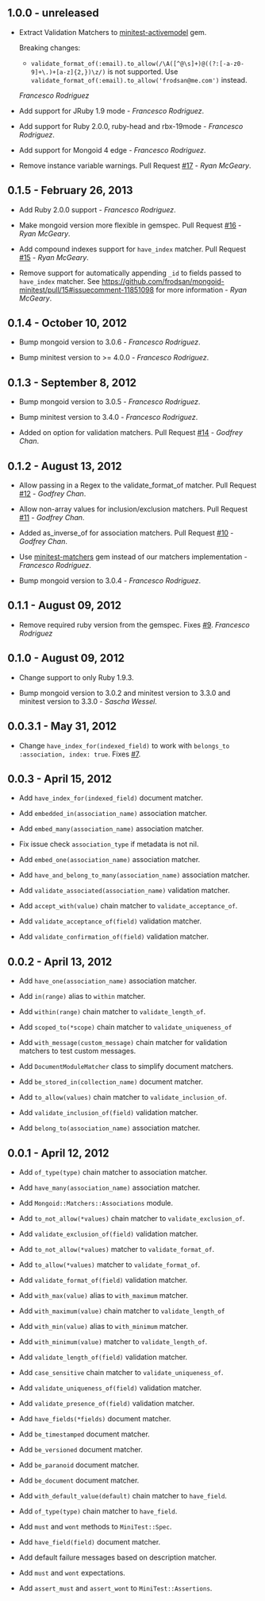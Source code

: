 ## 1.0.0 - unreleased

+ Extract Validation Matchers to [minitest-activemodel](https://github.com/frodsan/minitest-activemodel) gem.

  Breaking changes:

  + `validate_format_of(:email).to_allow(/\A([^@\s]+)@((?:[-a-z0-9]+\.)+[a-z]{2,})\z/)` is not supported.
    Use `validate_format_of(:email).to_allow('frodsan@me.com')` instead.

  *Francesco Rodriguez*

+ Add support for JRuby 1.9 mode - *Francesco Rodriguez*.

+ Add support for Ruby 2.0.0, ruby-head and rbx-19mode - *Francesco Rodriguez*.

+ Add support for Mongoid 4 edge - *Francesco Rodriguez*.

+ Remove instance variable warnings.
  Pull Request [#17](https://github.com/frodsan/mongoid-minitest/pull/17) - *Ryan McGeary*.

## 0.1.5 - February 26, 2013

+ Add Ruby 2.0.0 support - *Francesco Rodriguez*.

+ Make mongoid version more flexible in gemspec.
  Pull Request [#16](https://github.com/frodsan/mongoid-minitest/pull/16) - *Ryan McGeary*.

+ Add compound indexes support for `have_index` matcher.
  Pull Request [#15](https://github.com/frodsan/mongoid-minitest/pull/15) - *Ryan McGeary*.

+ Remove support for automatically appending `_id` to fields passed to
  `have_index` matcher. See <https://github.com/frodsan/mongoid-minitest/pull/15#issuecomment-11851098>
  for more information - *Ryan McGeary*.

## 0.1.4 - October 10, 2012

+ Bump mongoid version to 3.0.6 - *Francesco Rodriguez*.

+ Bump minitest version to >= 4.0.0 - *Francesco Rodriguez*.

## 0.1.3 - September 8, 2012

+ Bump mongoid version to 3.0.5 - *Francesco Rodriguez*.

+ Bump minitest version to 3.4.0 - *Francesco Rodriguez*.

+ Added on option for validation matchers.
  Pull Request [#14](https://github.com/frodsan/mongoid-minitest/pull/14) - *Godfrey Chan*.

## 0.1.2 - August 13, 2012

+ Allow passing in a Regex to the validate_format_of matcher.
  Pull Request [#12](https://github.com/frodsan/mongoid-minitest/pull/12) - *Godfrey Chan*.

+ Allow non-array values for inclusion/exclusion matchers.
  Pull Request [#11](https://github.com/frodsan/mongoid-minitest/pull/11) - *Godfrey Chan*.

+ Added as_inverse_of for association matchers.
  Pull Request [#10](https://frodsan/mongoid-minitest/pull/10) - *Godfrey Chan*.

+ Use [minitest-matchers](https://github.com/zenspider/minitest-matchers) gem
  instead of our matchers implementation - *Francesco Rodriguez*.

+ Bump mongoid version to 3.0.4 - *Francesco Rodriguez*.

## 0.1.1 - August 09, 2012

+ Remove required ruby version from the gemspec. Fixes [#9](https://github.com/frodsan/mongoid-minitest/pull/9). *Francesco Rodriguez*

## 0.1.0 - August 09, 2012

+ Change support to only Ruby 1.9.3.

+ Bump mongoid version to 3.0.2 and minitest version to 3.3.0 and minitest version
  to 3.3.0 - *Sascha Wessel*.

## 0.0.3.1 - May 31, 2012

+ Change `have_index_for(indexed_field)` to work with `belongs_to :association, index: true`.
  Fixes [#7](https://github.com/frodsan/mongoid-minitest/issues/7).

## 0.0.3 - April 15, 2012

+ Add `have_index_for(indexed_field)` document matcher.

+ Add `embedded_in(association_name)` association matcher.

+ Add `embed_many(association_name)` association matcher.

+ Fix issue check `association_type` if metadata is not nil.

+ Add `embed_one(association_name)` association matcher.

+ Add `have_and_belong_to_many(association_name)` association matcher.

+ Add `validate_associated(association_name)` validation matcher.

+ Add `accept_with(value)` chain matcher to `validate_acceptance_of`.

+ Add `validate_acceptance_of(field)` validation matcher.

+ Add `validate_confirmation_of(field)` validation matcher.

## 0.0.2 - April 13, 2012

+ Add `have_one(association_name)` association matcher.

+ Add `in(range)` alias to `within` matcher.

+ Add `within(range)` chain matcher to `validate_length_of`.

+ Add `scoped_to(*scope)` chain matcher to `validate_uniqueness_of`

+ Add `with_message(custom_message)` chain matcher for validation matchers to test
  custom messages.

+ Add `DocumentModuleMatcher` class to simplify document matchers.

+ Add `be_stored_in(collection_name)` document matcher.

+ Add `to_allow(values)` chain matcher to `validate_inclusion_of`.

+ Add `validate_inclusion_of(field)` validation matcher.

+ Add `belong_to(association_name)` association matcher.


## 0.0.1 - April 12, 2012

+ Add `of_type(type)` chain matcher to association matcher.

+ Add `have_many(association_name)` association matcher.

+ Add `Mongoid::Matchers::Associations` module.

+ Add `to_not_allow(*values)` chain matcher to `validate_exclusion_of`.

+ Add `validate_exclusion_of(field)` validation matcher.

+ Add `to_not_allow(*values)` matcher to `validate_format_of`.

+ Add `to_allow(*values)` matcher to `validate_format_of`.

+ Add `validate_format_of(field)` validation matcher.

+ Add `with_max(value)` alias to `with_maximum` matcher.

+ Add `with_maximum(value)` chain matcher to `validate_length_of`

+ Add `with_min(value)` alias to `with_minimum` matcher.

+ Add `with_minimum(value)` matcher to `validate_length_of`.

+ Add `validate_length_of(field)` validation matcher.

+ Add `case_sensitive` chain matcher to `validate_uniqueness_of`.

+ Add `validate_uniqueness_of(field)` validation matcher.

+ Add `validate_presence_of(field)` validation matcher.

+ Add `have_fields(*fields)` document matcher.

+ Add `be_timestamped` document matcher.

+ Add `be_versioned` document matcher.

+ Add `be_paranoid` document matcher.

+ Add `be_document` document matcher.

+ Add `with_default_value(default)` chain matcher to `have_field`.

+ Add `of_type(type)` chain matcher to `have_field`.

+ Add `must` and `wont` methods to `MiniTest::Spec`.

+ Add `have_field(field)` document matcher.

+ Add default failure messages based on description matcher.

+ Add `must` and `wont` expectations.

+ Add `assert_must` and `assert_wont` to `MiniTest::Assertions`.
